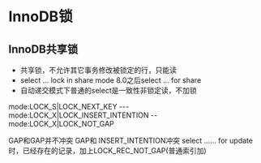# InnoDB锁

## InnoDB共享锁

- 共享锁，不允许其它事务修改被锁定的行，只能读
- select ... lock in share mode 8.0之后select ... for share
- 自动递交模式下普通的select是一致性非锁定读，不加锁




mode:LOCK_S|LOCK_NEXT_KEY  --- mode:LOCK_X|LOCK_INSERT_INTENTION -- mode:LOCK_X|LOCK_NOT_GAP



GAP和GAP并不冲突
GAP和 INSERT_INTENTION冲突
select ...... for update时，已经存在的记录，加上LOCK_REC_NOT_GAP(普通索引加)






